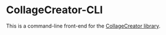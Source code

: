 # CollageCreator-CLI

This is a command-line front-end for the [CollageCreator library](https://github.com/schwerdf/CollageCreator).